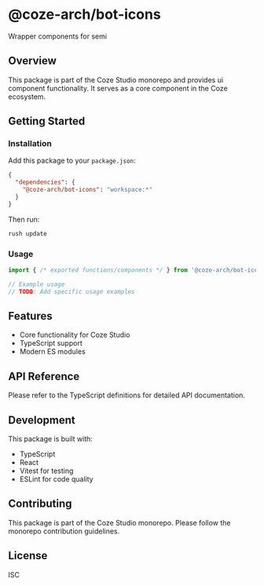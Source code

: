 # @coze-arch/bot-icons

Wrapper components for semi

## Overview

This package is part of the Coze Studio monorepo and provides ui component functionality. It serves as a core component in the Coze ecosystem.

## Getting Started

### Installation

Add this package to your `package.json`:

```json
{
  "dependencies": {
    "@coze-arch/bot-icons": "workspace:*"
  }
}
```

Then run:

```bash
rush update
```

### Usage

```typescript
import { /* exported functions/components */ } from '@coze-arch/bot-icons';

// Example usage
// TODO: Add specific usage examples
```

## Features

- Core functionality for Coze Studio
- TypeScript support
- Modern ES modules

## API Reference

Please refer to the TypeScript definitions for detailed API documentation.

## Development

This package is built with:

- TypeScript
- React
- Vitest for testing
- ESLint for code quality

## Contributing

This package is part of the Coze Studio monorepo. Please follow the monorepo contribution guidelines.

## License

ISC

